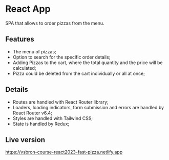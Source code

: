 # React App

SPA that allows to order pizzas from the menu.

## Features

- The menu of pizzas;
- Option to search for the specific order details;
- Adding Pizzas to the cart, where the total quantity and the price will be calculated;
- Pizza could be deleted from the cart individually or all at once;

## Details

- Routes are handled with React Router library;
- Loaders, loading indicators, form submission and errors are handled by React Router v6.4;
- Styles are handled with Tailwind CSS;
- State is handled by Redux;

## Live version

https://vsbron-course-react2023-fast-pizza.netlify.app
